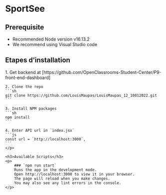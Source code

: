 <h1>SportSee</h1>

<div>
    <h2>Prerequisite</h2>
    <p>
        <ul>
            <li>
                Recommended Node version v16.13.2
            </li>
            <li>
                We recommend using Visual Studio code
            </li>
        </ul>
    </p>
    <h2>Etapes d’installation</h2>
    <p>
    1. Get backend at [https://github.com/OpenClassrooms-Student-Center/P9-front-end-dashboard]
    
    2. Clone the repo
    ```sh
    git clone https://github.com/LouisMaupas/LouisMaupas_12_10012022.git
    ```

    3. Install NPM packages
    ```sh
    npm install
    ```

    4. Enter API url in `index.jsx`
    ```js
    const url = `http://localhost:3000`,
    ```
    </p>

    <h3>Available Scripts</h3>
    <p>
        ### `npm run start`
        Runs the app in the development mode.
        Open http://localhost:3000 to view it in your browser.
        The page will reload when you make changes.
        You may also see any lint errors in the console.
    </p>

</div>
